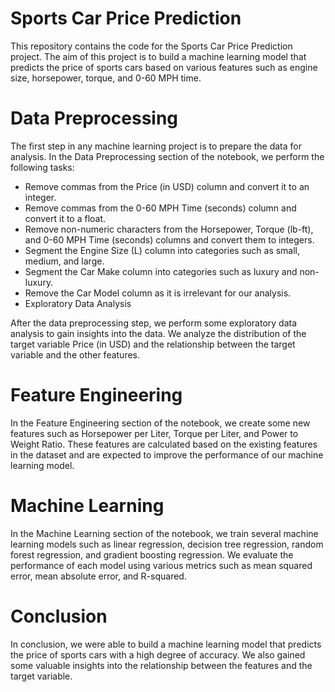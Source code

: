# Sports Car Price Prediction
This repository contains the code for the Sports Car Price Prediction project. The aim of this project is to build a machine learning model that predicts the price of sports cars based on various features such as engine size, horsepower, torque, and 0-60 MPH time.

# Data Preprocessing

The first step in any machine learning project is to prepare the data for analysis. In the Data Preprocessing section of the notebook, we perform the following tasks:

* Remove commas from the Price (in USD) column and convert it to an integer.
* Remove commas from the 0-60 MPH Time (seconds) column and convert it to a float.
* Remove non-numeric characters from the Horsepower, Torque (lb-ft), and 0-60 MPH Time (seconds) columns and convert them to integers.
* Segment the Engine Size (L) column into categories such as small, medium, and large.
* Segment the Car Make column into categories such as luxury and non-luxury.
* Remove the Car Model column as it is irrelevant for our analysis.
* Exploratory Data Analysis

After the data preprocessing step, we perform some exploratory data analysis to gain insights into the data. We analyze the distribution of the target variable Price (in USD) and the relationship between the target variable and the other features.

# Feature Engineering

In the Feature Engineering section of the notebook, we create some new features such as Horsepower per Liter, Torque per Liter, and Power to Weight Ratio. These features are calculated based on the existing features in the dataset and are expected to improve the performance of our machine learning model.

# Machine Learning

In the Machine Learning section of the notebook, we train several machine learning models such as linear regression, decision tree regression, random forest regression, and gradient boosting regression. We evaluate the performance of each model using various metrics such as mean squared error, mean absolute error, and R-squared.

# Conclusion

In conclusion, we were able to build a machine learning model that predicts the price of sports cars with a high degree of accuracy. We also gained some valuable insights into the relationship between the features and the target variable.
